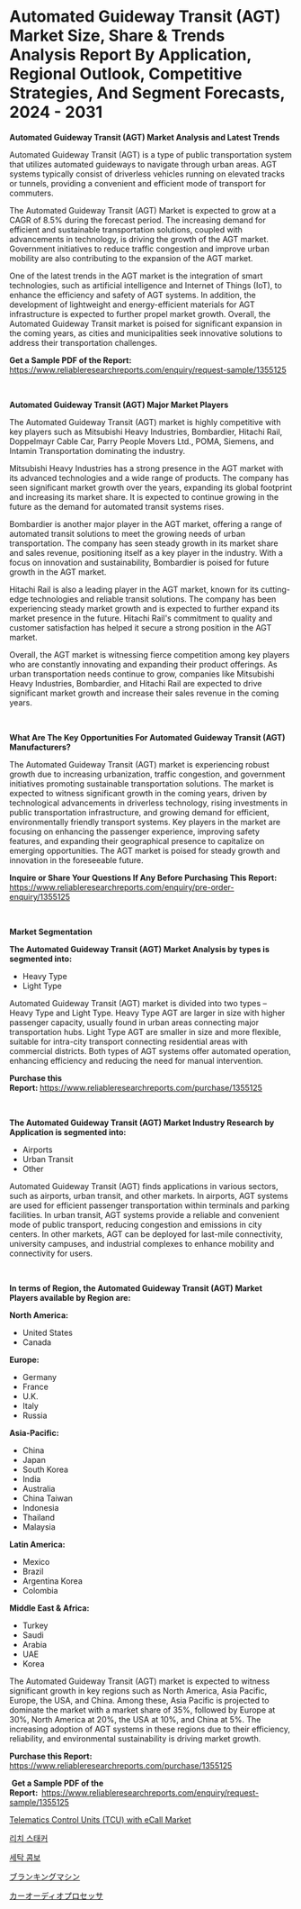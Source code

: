 <p><h1>Automated Guideway Transit (AGT) Market Size, Share & Trends Analysis Report By Application, Regional Outlook, Competitive Strategies, And Segment Forecasts, 2024 - 2031</h1></p><p><strong>Automated Guideway Transit (AGT) Market Analysis and Latest Trends</strong></p>
<p><p>Automated Guideway Transit (AGT) is a type of public transportation system that utilizes automated guideways to navigate through urban areas. AGT systems typically consist of driverless vehicles running on elevated tracks or tunnels, providing a convenient and efficient mode of transport for commuters.</p><p>The Automated Guideway Transit (AGT) Market is expected to grow at a CAGR of 8.5% during the forecast period. The increasing demand for efficient and sustainable transportation solutions, coupled with advancements in technology, is driving the growth of the AGT market. Government initiatives to reduce traffic congestion and improve urban mobility are also contributing to the expansion of the AGT market.</p><p>One of the latest trends in the AGT market is the integration of smart technologies, such as artificial intelligence and Internet of Things (IoT), to enhance the efficiency and safety of AGT systems. In addition, the development of lightweight and energy-efficient materials for AGT infrastructure is expected to further propel market growth. Overall, the Automated Guideway Transit market is poised for significant expansion in the coming years, as cities and municipalities seek innovative solutions to address their transportation challenges.</p></p>
<p><strong>Get a Sample PDF of the Report:&nbsp;</strong> <a href="https://www.reliableresearchreports.com/enquiry/request-sample/1355125">https://www.reliableresearchreports.com/enquiry/request-sample/1355125</a></p>
<p>&nbsp;</p>
<p><strong>Automated Guideway Transit (AGT) Major Market Players</strong></p>
<p><p>The Automated Guideway Transit (AGT) market is highly competitive with key players such as Mitsubishi Heavy Industries, Bombardier, Hitachi Rail, Doppelmayr Cable Car, Parry People Movers Ltd., POMA, Siemens, and Intamin Transportation dominating the industry.</p><p>Mitsubishi Heavy Industries has a strong presence in the AGT market with its advanced technologies and a wide range of products. The company has seen significant market growth over the years, expanding its global footprint and increasing its market share. It is expected to continue growing in the future as the demand for automated transit systems rises.</p><p>Bombardier is another major player in the AGT market, offering a range of automated transit solutions to meet the growing needs of urban transportation. The company has seen steady growth in its market share and sales revenue, positioning itself as a key player in the industry. With a focus on innovation and sustainability, Bombardier is poised for future growth in the AGT market.</p><p>Hitachi Rail is also a leading player in the AGT market, known for its cutting-edge technologies and reliable transit solutions. The company has been experiencing steady market growth and is expected to further expand its market presence in the future. Hitachi Rail's commitment to quality and customer satisfaction has helped it secure a strong position in the AGT market.</p><p>Overall, the AGT market is witnessing fierce competition among key players who are constantly innovating and expanding their product offerings. As urban transportation needs continue to grow, companies like Mitsubishi Heavy Industries, Bombardier, and Hitachi Rail are expected to drive significant market growth and increase their sales revenue in the coming years.</p></p>
<p>&nbsp;</p>
<p><strong>What Are The Key Opportunities For Automated Guideway Transit (AGT) Manufacturers?</strong></p>
<p><p>The Automated Guideway Transit (AGT) market is experiencing robust growth due to increasing urbanization, traffic congestion, and government initiatives promoting sustainable transportation solutions. The market is expected to witness significant growth in the coming years, driven by technological advancements in driverless technology, rising investments in public transportation infrastructure, and growing demand for efficient, environmentally friendly transport systems. Key players in the market are focusing on enhancing the passenger experience, improving safety features, and expanding their geographical presence to capitalize on emerging opportunities. The AGT market is poised for steady growth and innovation in the foreseeable future.</p></p>
<p><strong>Inquire or Share Your Questions If Any Before Purchasing This Report:</strong> <a href="https://www.reliableresearchreports.com/enquiry/pre-order-enquiry/1355125">https://www.reliableresearchreports.com/enquiry/pre-order-enquiry/1355125</a></p>
<p>&nbsp;</p>
<p><strong>Market Segmentation</strong></p>
<p><strong>The Automated Guideway Transit (AGT) Market Analysis by types is segmented into:</strong></p>
<p><ul><li>Heavy Type</li><li>Light Type</li></ul></p>
<p><p>Automated Guideway Transit (AGT) market is divided into two types – Heavy Type and Light Type. Heavy Type AGT are larger in size with higher passenger capacity, usually found in urban areas connecting major transportation hubs. Light Type AGT are smaller in size and more flexible, suitable for intra-city transport connecting residential areas with commercial districts. Both types of AGT systems offer automated operation, enhancing efficiency and reducing the need for manual intervention.</p></p>
<p><strong>Purchase this Report:&nbsp;</strong><a href="https://www.reliableresearchreports.com/purchase/1355125">https://www.reliableresearchreports.com/purchase/1355125</a></p>
<p>&nbsp;</p>
<p><strong>The Automated Guideway Transit (AGT) Market Industry Research by Application is segmented into:</strong></p>
<p><ul><li>Airports</li><li>Urban Transit</li><li>Other</li></ul></p>
<p><p>Automated Guideway Transit (AGT) finds applications in various sectors, such as airports, urban transit, and other markets. In airports, AGT systems are used for efficient passenger transportation within terminals and parking facilities. In urban transit, AGT systems provide a reliable and convenient mode of public transport, reducing congestion and emissions in city centers. In other markets, AGT can be deployed for last-mile connectivity, university campuses, and industrial complexes to enhance mobility and connectivity for users.</p></p>
<p>&nbsp;</p>
<p><strong>In terms of Region, the Automated Guideway Transit (AGT) Market Players available by Region are:</strong></p>
<p>
    <p> <strong> North America: </strong>
        <ul>
            <li>United States</li>
            <li>Canada</li>
        </ul>
        </p> 
    <p> <strong> Europe: </strong>
        <ul>
            <li>Germany</li>
            <li>France</li>
            <li>U.K.</li>
            <li>Italy</li>
            <li>Russia</li>
        </ul>
        </p> 
    <p> <strong> Asia-Pacific: </strong>
        <ul>
            <li>China</li>
            <li>Japan</li>
            <li>South Korea</li>
            <li>India</li>
            <li>Australia</li>
            <li>China Taiwan</li>
            <li>Indonesia</li>
            <li>Thailand</li>
            <li>Malaysia</li>
        </ul>
        </p> 
    <p> <strong> Latin America: </strong>
        <ul>
            <li>Mexico</li>
            <li>Brazil</li>
            <li>Argentina Korea</li>
            <li>Colombia</li>
        </ul>
        </p> 
    <p> <strong> Middle East & Africa: </strong>
        <ul>
            <li>Turkey</li>
            <li>Saudi</li>
            <li>Arabia</li>
            <li>UAE</li>
            <li>Korea</li>
        </ul>
    </p>
    </p>
<p><p>The Automated Guideway Transit (AGT) market is expected to witness significant growth in key regions such as North America, Asia Pacific, Europe, the USA, and China. Among these, Asia Pacific is projected to dominate the market with a market share of 35%, followed by Europe at 30%, North America at 20%, the USA at 10%, and China at 5%. The increasing adoption of AGT systems in these regions due to their efficiency, reliability, and environmental sustainability is driving market growth.</p></p>
<p><strong>Purchase this Report: </strong><a href="https://www.reliableresearchreports.com/purchase/1355125">https://www.reliableresearchreports.com/purchase/1355125</a></p>
<p>&nbsp;<strong>Get a Sample PDF of the Report:&nbsp;&nbsp;</strong><a href="https://www.reliableresearchreports.com/enquiry/request-sample/1355125">https://www.reliableresearchreports.com/enquiry/request-sample/1355125</a></p>
<p><strong></strong></p>
<p><p><a href="https://github.com/juancolorado15/Market-Research-Report-List-1/blob/main/telematics-control-units-tcu-with-ecall-market.md">Telematics Control Units (TCU) with eCall Market</a></p><p><a href="https://github.com/vskv4779xr1/Market-Research-Report-List-1/blob/main/4154136188947.md">리치 스태커</a></p><p><a href="https://github.com/xvz497517413/Market-Research-Report-List-1/blob/main/3456470188946.md">세탁 콤보</a></p><p><a href="https://medium.com/@nigelmills12/%E3%83%96%E3%83%A9%E3%83%B3%E3%82%AD%E3%83%B3%E3%82%B0%E3%83%9E%E3%82%B7%E3%83%B3%E5%B8%82%E5%A0%B4%E3%81%AE%E5%88%86%E6%9E%90%E3%81%8A%E3%82%88%E3%81%B32024%E5%B9%B4%E3%81%8B%E3%82%892031%E5%B9%B4%E3%81%BE%E3%81%A7%E3%81%AE%E6%9C%9F%E9%96%93%E3%81%AE%E3%82%B5%E3%82%A4%E3%82%BA%E4%BA%88%E6%B8%AC-21fc18e2d952">ブランキングマシン</a></p><p><a href="https://medium.com/@nigelmills12/%E3%82%AB%E3%83%BC%E3%82%AA%E3%83%BC%E3%83%87%E3%82%A3%E3%82%AA%E3%83%97%E3%83%AD%E3%82%BB%E3%83%83%E3%82%B5%E5%B8%82%E5%A0%B4-%E7%AB%B6%E4%BA%89%E5%88%86%E6%9E%90-%E5%B8%82%E5%A0%B4%E3%83%88%E3%83%AC%E3%83%B3%E3%83%89-2031%E5%B9%B4%E3%81%BE%E3%81%A7%E3%81%AE%E4%BA%88%E6%B8%AC-4f93badeb9cc">カーオーディオプロセッサ</a></p></p>